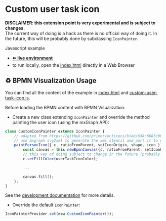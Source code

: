# Custom user task icon

**DISCLAIMER: this extension point is very experimental and is subject to changes.**  
The current way of doing is a hack as there is no official way of doing it. In the future, this will be probably done by
subclassing `IconPainter`.

Javascript example
- [__:fast_forward: live environment__](https://cdn.statically.io/gh/process-analytics/bpmn-visualization-examples/master/examples/custom-user-task-icon/index.html)
- to run locally, open the [index.html](index.html) directly in a Web Browser

## ♻️ BPMN Visualization Usage
You can find all the content of the example in [index.html](index.html) and [custom-user-task-icon.js](custom-user-task-icon.js).

Before loading the BPMN content with BPMN Visualization:
- Create a new class extending `IconPainter` and override the method painting the user icon (using the mxGraph API):
```javascript
class CustomIconPainter extends IconPainter {
    // adapted from https://github.com/primer/octicons/blob/638c6683c96ec4b357576c7897be8f19c933c052/icons/person.svg
    // use mxgraph svg2xml to generate the xml stencil and port it to code
    paintPersonIcon({ c, ratioFromParent, setIconOrigin, shape, icon }) {
        const canvas = this.newBpmnCanvas({c, ratioFromParent, setIconOrigin, shape, icon}, {height: 13, width: 12});
        // this way of doing subject to change in the future (probably by setting the fillColor in the icon style configuration)
        c.setFillColor(userTaskIconColor);

        ...

        canvas.fill();
    };
}
```
See the [development documentation](https://github.com/process-analytics/bpmn-visualization-js/blob/master/docs/development/bpmn-support-how-to.md) for more details.

- Override the default `IconPainter`:
```javascript
IconPainterProvider.set(new CustomIconPainter());
```